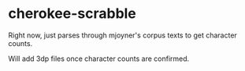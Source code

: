 # cherokee-scrabble
Right now, just parses through mjoyner's corpus texts to get character counts.

Will add 3dp files once character counts are confirmed.
